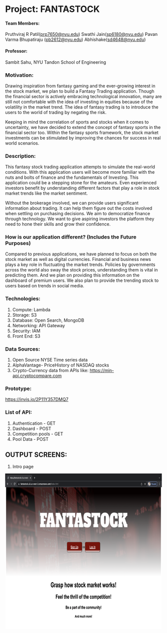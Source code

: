 # Project: FANTASTOCK

#### **Team Members:**

Pruthviraj R Patil(prp7650@nyu.edu)
Swathi Jain(sp6180@nyu.edu)
Pavan Varma Bhupatiraju (pb2612@nyu.edu)
Abhishake(sd4648@nyu.edu)

#### **Professor:**

Sambit Sahu, NYU Tandon School of Engineering

### Motivation:

   Drawing inspiration from fantasy gaming and the ever-growing interest in the stock market, we plan to build a Fantasy Trading application. Though the financial sector is actively embracing technological innovation, many are still not comfortable with the idea of investing in equities because of the volatility in the market trend. The idea of fantasy trading is to introduce the users to the world of trading by negating the risk. 

   Keeping in mind the correlation of sports and stocks when it comes to uncertainty, we have decided to extend the concept of fantasy sports in the financial sector too. Within the fantasy sports framework, the stock market investments can be stimulated by improving the chances for success in real world scenarios.
 
### Description:

   This fantasy stock trading application attempts to simulate the real-world conditions. With this application users will become more familiar with the nuts and bolts of finance and the fundamentals of Investing. This application could be a stepping stone for the amateurs. Even experienced investors benefit by understanding different factors that play a role in stock market trends like the market sentiment.

   Without the brokerage involved, we can provide users significant information about trading. It can help them figure out the costs involved when settling on purchasing decisions. We aim to democratize finance through technology. We want to give aspiring investors the platform they need to hone their skills and grow their confidence.

### How is our application different? (Includes the Future Purposes)

   Compared to previous applications, we have planned to focus on both the stock market as well as digital currencies. Financial and business news plays a key role in fluctuating the market trends. Policies by governments across the world also sway the stock prices, understanding them is vital in predicting them. And we plan on providing this information on the dashboard of premium users. We also plan to provide the trending stock to users based on trends in social media.

### Technologies:
1. Compute: Lambda
2. Storage: S3
3. Database: Open Search, MongoDB 
4. Networking: API Gateway
5. Security: IAM
6. Front End: S3


### Data Sources: 
1. Open Source NYSE Time series data
2. AlphaVantage- PriceHistory of NASDAQ stocks
3. Crypto-Currency data from APIs like: https://min-api.cryptocompare.com

### Prototype:
https://invis.io/2P11Y357DMQ7

### List of API:
1. Authentication - GET
2. Dashboard - POST
3. Competition pools - GET
4. Pool Data - POST


## **OUTPUT SCREENS:**
1. Intro page
<center>
<img src="https://raw.githubusercontent.com/Pruthviraj98/Fantastock/main/output_screens/Screen%20Shot%202021-12-23%20at%2012.27.28%20AM.png?token=AGEA5SVBE4T46UMMSJPPR33BYQGYG" width="800" height="500">
</center>
